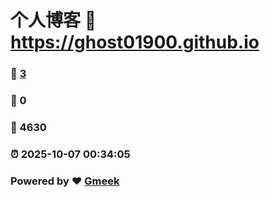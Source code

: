 # 个人博客 :link: https://ghost01900.github.io 
### :page_facing_up: [3](https://ghost01900.github.io/tag.html) 
### :speech_balloon: 0 
### :hibiscus: 4630 
### :alarm_clock: 2025-10-07 00:34:05 
### Powered by :heart: [Gmeek](https://github.com/Meekdai/Gmeek)
